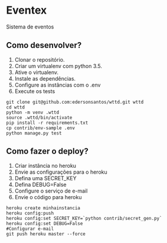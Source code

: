 # Eventex

Sistema de eventos

## Como desenvolver?

1. Clonar o repositório.
2. Criar um virtualenv com python 3.5.
3. Ative o virtualenv.
4. Instale as dependências.
5. Configure as instâncias com o .env
6. Execute os tests 

```console
git clone git@github.com:edersonsantos/wttd.git wttd
cd wttd
python -m venv .wttd
source .wttd/bin/activate
pip install -r requirements.txt
cp contrib/env-sample .env
python manage.py test
```


## Como fazer o deploy?

1. Criar instância no heroku
2. Envie as configurações para o heroku
3. Defina uma SECRET_KEY
4. Defina DEBUG=False
5. Configure o serviço de e-mail
6. Envie o código para heroku

```console
heroku create minhainstancia
heroku config:push
heroku config:set SECRET_KEY=`python contrib/secret_gen.py`
heroku config:set DEBUG=False
#Configurar e-mail
git push heroku master --force
``` 